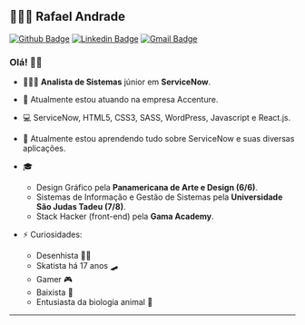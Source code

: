 ## 👨🏻‍💻 Rafael Andrade

[![Github Badge](https://img.shields.io/badge/-Github-000?style=flat-square&logo=Github&logoColor=white&link=https://github.com/andradexrafael)](https://github.com/andradexrafael)
[![Linkedin Badge](https://img.shields.io/badge/-LinkedIn-blue?style=flat-square&logo=Linkedin&logoColor=white&link=https://www.linkedin.com/in/andrade-s-rafael/)](https://www.linkedin.com/in/andrade-s-rafael/)
[![Gmail Badge](https://img.shields.io/badge/-Gmail-c14438?style=flat-square&logo=Gmail&logoColor=white&link=mailto:rafaelhsbandrade@gmail.com)](mailto:rafaelhsbandrade@gmail.com)

### Olá! 👋🏻

- 👨🏻‍💻 **Analista de Sistemas** júnior em **ServiceNow**.
- 🔭 Atualmente estou atuando na empresa Accenture.
- 💻 ServiceNow, HTML5, CSS3, SASS, WordPress, Javascript e React.js.
- 🌱 Atualmente estou aprendendo tudo sobre ServiceNow e suas diversas aplicações.
- 🎓 
  - Design Gráfico pela **Panamericana de Arte e Design (6/6)**.
  - Sistemas de Informação e Gestão de Sistemas pela **Universidade São Judas Tadeu (7/8)**.
  - Stack Hacker (front-end) pela **Gama Academy**.  

- ⚡ Curiosidades: 
  - Desenhista 👨‍🎨 
  - Skatista há 17 anos 🛹
  - Gamer 🎮
  - Baixista 🎸
  - Entusiasta da biologia animal 🦏

---
